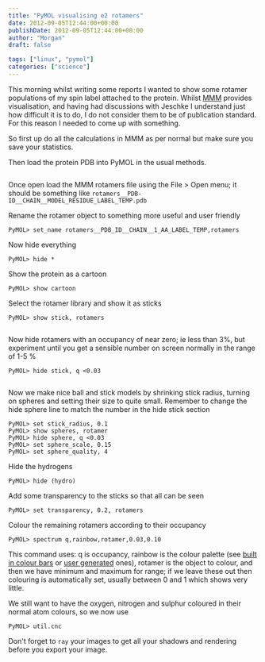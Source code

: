 ```yaml
---
title: "PyMOL visualising e2 rotamers"
date: 2012-09-05T12:44:00+00:00
publishDate: 2012-09-05T12:44:00+00:00
author: "Morgan"
draft: false

tags: ["linux", "pymol"]
categories: ["science"]
---
```


This morning whilst writing some reports I wanted to show some rotamer populations of my spin label attached to the protein. Whilst [MMM](http://www.epr.ethz.ch/software/index) provides visualisation, and having had discussions with Jeschke I understand just how difficult it is to do, I do not consider them to be of publication standard. For this reason I needed to come up with something.

So first up do all the calculations in MMM as per normal but make sure you save your statistics.

Then load the protein PDB into PyMOL in the usual methods.

<image>

Once open load the MMM rotamers file using the File > Open menu; it should be something like `rotamers__PDB-ID__CHAIN__MODEL_RESIDUE_LABEL_TEMP.pdb`


Rename the rotamer object to something more useful and user friendly
```
PyMOL> set_name rotamers__PDB_ID__CHAIN__1_AA_LABEL_TEMP,rotamers
```

Now hide everything
```
PyMOL> hide *
```

Show the protein as a cartoon
```
PyMOL> show cartoon
```

Select the rotamer library and show it as sticks
```
PyMOL> show stick, rotamers
```

<image>

Now hide rotamers with an occupancy of near zero; ie less than 3%, but experiment until you get a sensible number on screen normally in the range of 1-5 %
```
PyMOL> hide stick, q <0.03
```

<image>

Now we make nice ball and stick models by shrinking stick radius, turning on spheres and setting their size to quite small. Remember to change the hide sphere line to match the number in the hide stick section
```
PyMOL> set stick_radius, 0.1
PyMOL> show spheres, rotamer
PyMOL> hide sphere, q <0.03
PyMOL> set sphere_scale, 0.15
PyMOL> set sphere_quality, 4
```

Hide the hydrogens
```
PyMOL> hide (hydro)
```

Add some transparency to the sticks so that all can be seen
```
PyMOL> set transparency, 0.2, rotamers
```

Colour the remaining rotamers according to their occupancy
```
PyMOL> spectrum q,rainbow,rotamer,0.03,0.10
```

This command uses: q is occupancy, rainbow is the colour palette (see [built in colour bars](http://www.pymolwiki.org/index.php/Spectrum) or [user generated](http://www.pymolwiki.org/index.php/Palette_Colorbars) ones), rotamer is the object to colour, and then we have minimum and maximum for range; if we leave these out then colouring is automatically set, usually between 0 and 1 which shows very little.

We still want to have the oxygen, nitrogen and sulphur coloured in their normal atom colours, so we now use
```
PyMOL> util.cnc
```

Don't forget to `ray` your images to get all your shadows and rendering before you export your image.
